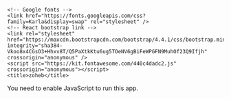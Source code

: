 
 
<!DOCTYPE html>
<html lang="en">
  <head>
    <meta charset="utf-8" />
    <link rel="icon" href="#" />
    <meta name="viewport" content="width=device-width, initial-scale=1" />
    <meta name="theme-color" content="#000000" />
    <meta name="description" content="A portfolio website powered by React and Node js" />

    <!-- Google fonts -->
    <link href="https://fonts.googleapis.com/css?family=Karla&display=swap" rel="stylesheet" />
    <!-- React bootstrap link -->
    <link rel="stylesheet" href="https://maxcdn.bootstrapcdn.com/bootstrap/4.4.1/css/bootstrap.min.css" integrity="sha384-Vkoo8x4CGsO3+Hhxv8T/Q5PaXtkKtu6ug5TOeNV6gBiFeWPGFN9MuhOf23Q9Ifjh" crossorigin="anonymous" />
    <script src="https://kit.fontawesome.com/440c4dadc2.js" crossorigin="anonymous"></script>
    <title>zoheb</title>
  </head>
  <body>
    <noscript>You need to enable JavaScript to run this app.</noscript>
    <div id="root"></div>
  </body>
</html>

